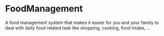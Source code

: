 # FoodManagement
A food management system that makes it easier for you and your family to deal with daily food related task like shopping, cooking, food intake, ...
